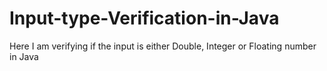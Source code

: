 # Input-type-Verification-in-Java
Here I am verifying if the input is either Double, Integer or Floating number in Java
